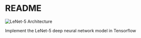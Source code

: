 # README

![LeNet-5 Architecture](lenet.png)

Implement the LeNet-5 deep neural network model in Tensorflow
